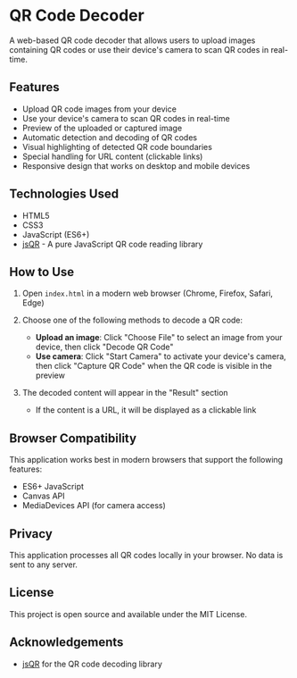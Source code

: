 # QR Code Decoder

A web-based QR code decoder that allows users to upload images containing QR codes or use their device's camera to scan QR codes in real-time.

## Features

- Upload QR code images from your device
- Use your device's camera to scan QR codes in real-time
- Preview of the uploaded or captured image
- Automatic detection and decoding of QR codes
- Visual highlighting of detected QR code boundaries
- Special handling for URL content (clickable links)
- Responsive design that works on desktop and mobile devices

## Technologies Used

- HTML5
- CSS3
- JavaScript (ES6+)
- [jsQR](https://github.com/cozmo/jsQR) - A pure JavaScript QR code reading library

## How to Use

1. Open `index.html` in a modern web browser (Chrome, Firefox, Safari, Edge)
2. Choose one of the following methods to decode a QR code:
   - **Upload an image**: Click "Choose File" to select an image from your device, then click "Decode QR Code"
   - **Use camera**: Click "Start Camera" to activate your device's camera, then click "Capture QR Code" when the QR code is visible in the preview

3. The decoded content will appear in the "Result" section
   - If the content is a URL, it will be displayed as a clickable link

## Browser Compatibility

This application works best in modern browsers that support the following features:
- ES6+ JavaScript
- Canvas API
- MediaDevices API (for camera access)

## Privacy

This application processes all QR codes locally in your browser. No data is sent to any server.

## License

This project is open source and available under the MIT License.

## Acknowledgements

- [jsQR](https://github.com/cozmo/jsQR) for the QR code decoding library 